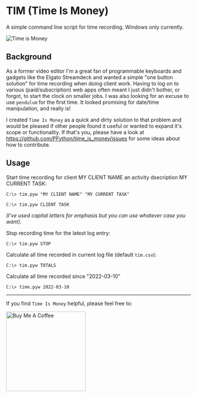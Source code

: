 # TIM (Time Is Money)
A simple command line script for time recording.  Windows only currently.


![Time is Money](https://media.giphy.com/media/26tnqkPaDXV7EzPAQ/giphy-downsized-large.gif)


## Background
As a former video editor I'm a great fan of programmable keyboards and gadgets like the Elgato Streamdeck and wanted a simple "one button solution" for time recording when doing  client work. Having to log on to various (paid/subscription) web apps often meant I just didn't bother, or forgot, to start the clock on smaller jobs.  I was also looking for an excuse to use `pendulum` for the first time.  It looked promising for date/time manipulation, and really is!

I created `Time Is Money` as a quick and dirty solution to that problem and would be pleased if other people found it useful or wanted to expand it's scope or functionality.  If that's you, please have a look at https://github.com/PFython/time_is_money/issues for some ideas about how to contribute.

## Usage

Start time recording for client MY CLIENT NAME an activity dsecription MY CURRENT TASK:

    C:\> tim.pyw "MY CLIENT NAME" "MY CURRENT TASK"

    C:\> tim.pyw CLIENT TASK

_(I've used capital letters for emphasis but you can use whatever case you want)._

Stop recording time for the latest log entry:

    C:\> tim.pyw STOP

Calculate all time recorded in current log file (default `tim.csv`):

    C:\> tim.pyw TOTALS

Calculate all time recorded since "2022-03-10"

    C:\> time.pyw 2022-03-10

----
If you find `Time Is Money` helpful, please feel free to:

<a href="https://www.buymeacoffee.com/pfython" target="_blank"><img src="https://cdn.buymeacoffee.com/buttons/v2/arial-yellow.png" alt="Buy Me A Coffee" width="217px" ></a>
